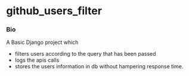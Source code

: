 # github_users_filter
### Bio
A Basic Django project which 
 - filters users according to the query that has been passed
 - logs the apis calls
 - stores the users information in db without hampering response time.
